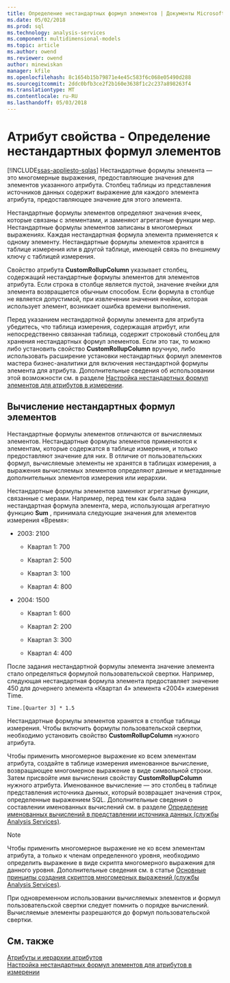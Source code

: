 ```yaml
---
title: Определение нестандартных формул элементов | Документы Microsoft
ms.date: 05/02/2018
ms.prod: sql
ms.technology: analysis-services
ms.component: multidimensional-models
ms.topic: article
ms.author: owend
ms.reviewer: owend
author: minewiskan
manager: kfile
ms.openlocfilehash: 8c1654b15b79871e4e45c583f6c068e05490d288
ms.sourcegitcommit: 2ddc0bfb3ce2f2b160e3638f1c2c237a898263f4
ms.translationtype: MT
ms.contentlocale: ru-RU
ms.lasthandoff: 05/03/2018
---
```

# <a name="attribute-properties---define-custom-member-formulas"></a>Атрибут свойства - Определение нестандартных формул элементов
[!INCLUDE[ssas-appliesto-sqlas](../../includes/ssas-appliesto-sqlas.md)]
  Нестандартные формулы элемента — это многомерные выражения, предоставляющие значения для элементов указанного атрибута. Столбец таблицы из представления источников данных содержит выражение для каждого элемента атрибута, предоставляющее значение для этого элемента.  
  
 Нестандартные формулы элементов определяют значения ячеек, которые связаны с элементами, и заменяют агрегатные функции мер. Нестандартные формулы элементов записаны в многомерных выражениях. Каждая нестандартная формула элемента применяется к одному элементу. Нестандартные формулы элементов хранятся в таблице измерения или в другой таблице, имеющей связь по внешнему ключу с таблицей измерения.  
  
 Свойство атрибута **CustomRollupColumn** указывает столбец, содержащий нестандартные формулы элементов для элементов атрибута. Если строка в столбце является пустой, значение ячейки для элемента возвращается обычным способом. Если формула в столбце не является допустимой, при извлечении значения ячейки, которая использует элемент, возникает ошибка времени выполнения.  
  
 Перед указанием нестандартной формулы элемента для атрибута убедитесь, что таблица измерения, содержащая атрибут, или непосредственно связанная таблица, содержит строковый столбец для хранения нестандартных формул элементов. Если это так, то можно либо установить свойство **CustomRollupColumn** вручную, либо использовать расширение установки нестандартных формул элементов мастера бизнес-аналитики для включения нестандартной формулы элемента для атрибута. Дополнительные сведения об использовании этой возможности см. в разделе [Настройка нестандартных формул элементов для атрибутов в измерении](../../analysis-services/multidimensional-models/bi-wizard-custom-member-formulas-for-attributes-in-a-dimension.md).  
  
## <a name="evaluating-custom-member-formulas"></a>Вычисление нестандартных формул элементов  
 Нестандартные формулы элементов отличаются от вычисляемых элементов. Нестандартные формулы элементов применяются к элементам, которые содержатся в таблице измерения, и только предоставляют значение для них. В отличие от пользовательских формул, вычисляемые элементы не хранятся в таблицах измерения, а выражения вычисляемых элементов определяют данные и метаданные дополнительных элементов измерения или иерархии.  
  
 Нестандартные формулы элементов заменяют агрегатные функции, связанные с мерами. Например, перед тем как была задана нестандартная формула элемента, мера, использующая агрегатную функцию **Sum** , принимала следующие значения для элементов измерения «Время»:  
  
-   2003: 2100  
  
    -   Квартал 1: 700  
  
    -   Квартал 2: 500  
  
    -   Квартал 3: 100  
  
    -   Квартал 4: 800  
  
-   2004: 1500  
  
    -   Квартал 1: 600  
  
    -   Квартал 2: 200  
  
    -   Квартал 3: 300  
  
    -   Квартал 4: 400  
  
 После задания нестандартной формулы элемента значение элемента стало определяться формулой пользовательской свертки. Например, следующая нестандартная формула элемента предоставляет значение 450 для дочернего элемента «Квартал 4» элемента «2004» измерения Time.  
  
```  
Time.[Quarter 3] * 1.5  
```  
  
 Нестандартные формулы элементов хранятся в столбце таблицы измерения. Чтобы включить формулы пользовательской свертки, необходимо установить свойство **CustomRollupColumn** нужного атрибута.  
  
 Чтобы применить многомерное выражение ко всем элементам атрибута, создайте в таблице измерения именованное вычисление, возвращающее многомерное выражение в виде символьной строки. Затем присвойте имя вычисления свойству **CustomRollupColumn** нужного атрибута. Именованное вычисление — это столбец в таблице представления источника дынных, который возвращает значения строк, определенные выражением SQL. Дополнительные сведения о составлении именованных вычислений см. в разделе [Определение именованных вычислений в представлении источника данных (службы Analysis Services)](../../analysis-services/multidimensional-models/define-named-calculations-in-a-data-source-view-analysis-services.md).  
  
> [!NOTE]  
>  Чтобы применить многомерное выражение не ко всем элементам атрибута, а только к членам определенного уровня, необходимо определить выражение в виде скрипта многомерного выражения для данного уровня. Дополнительные сведения см. в статье [Основные принципы создания скриптов многомерных выражений (службы Analysis Services)](../../analysis-services/multidimensional-models/mdx/mdx-scripting-fundamentals-analysis-services.md).  
  
 При одновременном использовании вычисляемых элементов и формул пользовательской свертки следует помнить о порядке вычислений. Вычисляемые элементы разрешаются до формул пользовательской свертки.  
  
## <a name="see-also"></a>См. также  
 [Атрибуты и иерархии атрибутов](../../analysis-services/multidimensional-models-olap-logical-dimension-objects/attributes-and-attribute-hierarchies.md)   
 [Настройка нестандартных формул элементов для атрибутов в измерении](../../analysis-services/multidimensional-models/bi-wizard-custom-member-formulas-for-attributes-in-a-dimension.md)  
  
  
